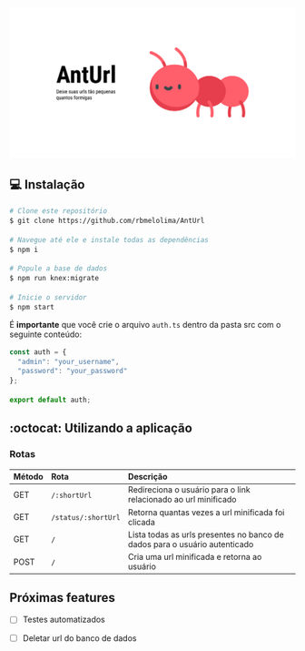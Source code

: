 ![AntUrl](./docs/banner.png)

## :computer: Instalação

```bash
# Clone este repositório
$ git clone https://github.com/rbmelolima/AntUrl

# Navegue até ele e instale todas as dependências
$ npm i

# Popule a base de dados
$ npm run knex:migrate

# Inicie o servidor
$ npm start
```

É **importante** que você crie o arquivo `auth.ts` dentro da pasta src com o seguinte conteúdo:

```javascript
const auth = {
  "admin": "your_username",
  "password": "your_password"
};

export default auth;
```

## :octocat: Utilizando a aplicação

### Rotas

| Método  | Rota  | Descrição  |
| :------------ | :------------ | :------------ |
| GET  | `/:shortUrl`  |  Redireciona o usuário para o link relacionado ao url minificado  |
|  GET |  `/status/:shortUrl`  |  Retorna quantas vezes a url minificada foi clicada |
|  GET |   `/`  |  Lista todas as urls presentes no banco de dados para o usuário autenticado  |
|  POST | `/`  | Cria uma url minificada e retorna ao usuário  |

## Próximas features
- [ ] Testes automatizados
- [ ] Deletar url do banco de dados


